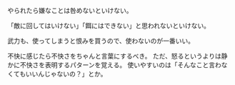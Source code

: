 やられたら嫌なことは咎めないといけない。

「敵に回してはいけない」「餌にはできない」と思われないといけない。

武力も、使ってしまうと恨みを買うので、使わないのが一番いい。

不快に感じたら不快さをちゃんと言葉にするべき。
ただ、怒るというよりは静かに不快さを表明するパターンを覚える。
使いやすいのは「そんなこと言わなくてもいいんじゃないの？」とか。
